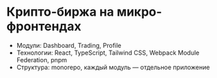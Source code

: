 # Крипто-биржа на микро-фронтендах

- Модули: Dashboard, Trading, Profile
- Технологии: React, TypeScript, Tailwind CSS, Webpack Module Federation, pnpm
- Структура: monorepo, каждый модуль — отдельное приложение
